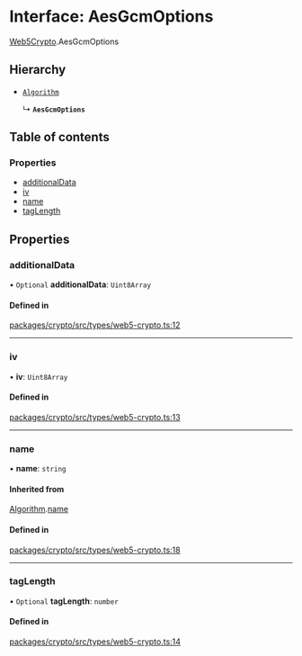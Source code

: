# Interface: AesGcmOptions

[Web5Crypto](../modules/Web5Crypto.md).AesGcmOptions

## Hierarchy

- [`Algorithm`](Web5Crypto.Algorithm.md)

  ↳ **`AesGcmOptions`**

## Table of contents

### Properties

- [additionalData](Web5Crypto.AesGcmOptions.md#additionaldata)
- [iv](Web5Crypto.AesGcmOptions.md#iv)
- [name](Web5Crypto.AesGcmOptions.md#name)
- [tagLength](Web5Crypto.AesGcmOptions.md#taglength)

## Properties

### additionalData

• `Optional` **additionalData**: `Uint8Array`

#### Defined in

[packages/crypto/src/types/web5-crypto.ts:12](https://github.com/TBD54566975/web5-js/blob/ff920f5/packages/crypto/src/types/web5-crypto.ts#L12)

___

### iv

• **iv**: `Uint8Array`

#### Defined in

[packages/crypto/src/types/web5-crypto.ts:13](https://github.com/TBD54566975/web5-js/blob/ff920f5/packages/crypto/src/types/web5-crypto.ts#L13)

___

### name

• **name**: `string`

#### Inherited from

[Algorithm](Web5Crypto.Algorithm.md).[name](Web5Crypto.Algorithm.md#name)

#### Defined in

[packages/crypto/src/types/web5-crypto.ts:18](https://github.com/TBD54566975/web5-js/blob/ff920f5/packages/crypto/src/types/web5-crypto.ts#L18)

___

### tagLength

• `Optional` **tagLength**: `number`

#### Defined in

[packages/crypto/src/types/web5-crypto.ts:14](https://github.com/TBD54566975/web5-js/blob/ff920f5/packages/crypto/src/types/web5-crypto.ts#L14)
